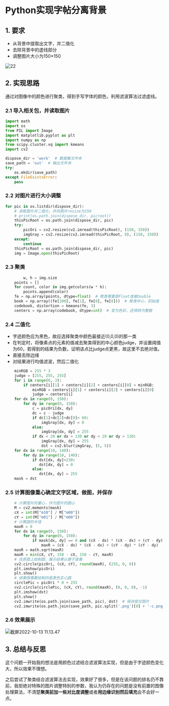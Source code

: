 # Python实现字帖分离背景

## 1. 要求

+ 从背景中提取出文字，并二值化
+ 去除背景中的虚线部分
+ 调整图片大小为150*150

![22](https://nas.comtech.work:5541/2022/10/13_22.png)

## 2. 实现思路

​	通过对图像中的颜色进行聚类，得到手写字体的颜色，利用滤波算法过滤虚线。

### 2.1 导入相关包，并读取图片

```python
import math
import os
from PIL import Image
import matplotlib.pyplot as plt
import numpy as np
from scipy.cluster.vq import kmeans
import cv2

dispose_dir = 'work'  # 数据集文件夹
save_path = 'out'  # 输出文件夹
try:
    os.mkdir(save_path)
except FileExistsError:
    pass
```

### 2.2 对图片进行大小调整

```python
for pic in os.listdir(dispose_dir):
    # 读取图片并二值化，并将图片resize为150
    # print(os.path.join(dispose_dir, picroot))
    thisPicRoot = os.path.join(dispose_dir, pic)
    try:
        picOri = cv2.resize(cv2.imread(thisPicRoot), (150, 150))
        imgGray = cv2.resize(cv2.imread(thisPicRoot, 0), (150, 150))
    except:
        continue
    thisPicRoot = os.path.join(dispose_dir, pic)
    img = Image.open(thisPicRoot)
```

### 2.3 聚类

```python
 		w, h = img.size
    points = []
    for count, color in img.getcolors(w * h):
        points.append(color)
    fe = np.array(points, dtype=float)  # 聚类需要是Float或者Double
    book = np.array((fe[100], fe[1], fe[8], fe[8]))  # 聚类中心，初始值
    codebook, distortion = kmeans(fe, 3)  
    centers = np.array(codebook, dtype=int)  # 变为色彩，还得转为整数
```

### 2.4 二值化

+ 字迹颜色应为黑色，故应选择聚类中颜色最接近(0,0,0)的那一类
+ 在判定时，将像素点的元素的值减去聚类得到的中心颜色judge，并设置阈值为60，若得到的结果为负数，证明该点比judge点更黑，故这里不去绝对值。
+ 直接去除边缘
+ 对结果进行均值滤波，然后二值化

```Python
    minRGB = 255 * 3
    judge = [255, 255, 255]
    for i in range(0, 3):
        if centers[i][1] + centers[i][2] + centers[i][0] < minRGB:
            minRGB = centers[i][1] + centers[i][2] + centers[i][0]
            judge = centers[i]
    for dx in range(0, 150):
        for dy in range(0, 150):
            c = picOri[dx, dy]
            dc = c - judge
            if dc[1]+dc[2]+dc[0]< 60:
                imgGray[dx, dy] = 0
            else:
                imgGray[dx, dy] = 255
            if dx < 20 or dx > 130 or dy < 20 or dy > 130:
                imgGray[dx, dy] = 255
                dst = cv2.blur(imgGray, (5, 5))
    for dx in range(10, 140):
        for dy in range(10, 140):
            if dst[dx, dy]<230:
               dst[dx, dy] = 0 
            else:
               dst[dx, dy] = 255 
    mask = dst
```

### 2.5 计算图像重心确定文字区域，做图，并保存

```python
    # 计算图片的重心，作为图片的圆心
    M = cv2.moments(mask)
    cX = int(M["m10"] / M["m00"])
    cY = int(M["m01"] / M["m00"])
    # 计算圆的半径
    maxR = 0
    for dx in range(0, 150):
        for dy in range(0, 150):
            if mask[dx, dy] == 0 and (cX - dx) * (cX - dx) + (cY - dy) * (cY - dy) > maxR:
                maxR = (cX - dx) * (cX - dx) + (cY - dy) * (cY - dy)
    maxR = math.sqrt(maxR)
    maxR = min(cX, cY, 150 - cX, 150 - cY, maxR)
    # 在原图上绘制圆，展示结果以便于查看
    cv2.circle(picOri, (cX, cY), round(maxR), (255, 0, 0))
    plt.imshow(picOri)
    plt.show()
    # 结果图需要绘制的是黑色实心圆
    circlePic = picOri * 0 + 255
    cv2.circle(circlePic, (cX, cY), round(maxR), (0, 0, 0), -1)
    plt.imshow(dst)
    plt.show()
    cv2.imwrite(os.path.join(save_path, pic), dst)  # 保存提交图片
    cv2.imwrite(os.path.join(save_path, pic.split('.png')[0] + '-c.png'), circlePic)  # 保存提交图片

```

### 2.6 效果展示

![截屏2022-10-13 11.13.47](https://nas.comtech.work:5541/2022/10/13_%E6%88%AA%E5%B1%8F2022-10-13%2011.13.47.png)

## 3. 总结与反思

这个问题一开始我的想法是用颜色过滤结合滤波算法实现，但是由于字迹颜色变化大，所以效果不理想。

之后尝试了聚类结合滤波算法去实现，效果好了很多，但是在该问题的排名仍不靠前，我拒绝对特殊的图片调整特别的参数，我认为仍存在的问题是没有前置的图像处理算法，不清楚**聚类前加一些对比度调整**或者**用边缘识别然后填充**会不会好一点。